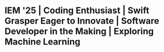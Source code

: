 # IEM '25 | Coding Enthusiast | Swift Grasper Eager to Innovate | Software Developer in the Making | Exploring Machine Learning
